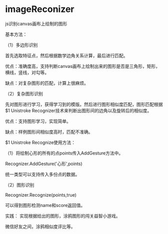 # imageReconizer

js识别canvas画布上绘制的图形

基本方法：

（1）多边形识别

首先选取特征点，然后根据数学边角关系计算，最后进行匹配。

优点：准确度高，支持判断canvas画布上绘制出来的图形是否是三角形，矩形，横线，竖线，对勾等。

缺点：对复杂图形的匹配，计算上很麻烦。


（2）复杂图形识别

先对图形进行学习，获得学习到的模版。然后进行图形相似度匹配，图形匹配根据$1 Unistroke Recognizer技术来判断出图形间的边角以及旋转后的相似度。

优点：支持图形学习，实现简单。

缺点：样例图形间相似度高时，匹配不准确。

$1 Unistroke Recognize使用方法：

（1）将绘制心形的所有的点points传入AddGesture方法中。

Recognizer.AddGesture('心形',points)

统一类型可以支持传入多份点的数据。

（2）图形识别

Recognizer.Recognize(points,true)

可以得到图形检测name和score返回值。

实践：
实现根据给出的图形，涂鸦图形的闯关益智小游戏。

微信好友之间，涂鸦相似度评比等。


